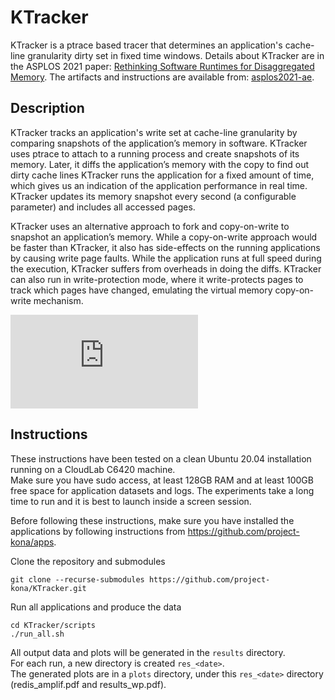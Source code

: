# KTracker  

KTracker is a ptrace based tracer that determines an application's cache-line granularity dirty set in fixed time windows. Details about KTracker are in the ASPLOS 2021 paper: [Rethinking Software Runtimes for Disaggregated Memory](https://asplos-conference.org/abstracts/asplos21-paper210-extended_abstract.pdf). 
The artifacts and instructions are available from: [asplos2021-ae](https://github.com/project-kona/asplos2021-ae).


## Description  

KTracker tracks an application's write set at cache-line granularity by comparing snapshots of the application’s memory in software. KTracker uses ptrace to attach to a running process and create snapshots of its memory. Later, it diffs the application’s memory with the copy to find out dirty cache lines KTracker runs the application for a fixed amount of time, which gives us an indication of the application performance in real time. KTracker updates its memory snapshot every second (a configurable parameter) and includes all accessed pages. 

KTracker uses an alternative approach to fork and copy-on-write to snapshot an application’s memory. While a copy-on-write approach would be faster than KTracker, it also has side-effects on the running applications by causing write page faults. While the application runs at full speed during the execution, KTracker suffers from overheads in doing the diffs. KTracker can also run in write-protection mode, where it write-protects pages to track which pages have changed, emulating the virtual memory copy-on-write mechanism. 

![KTracker](https://github.com/project-kona/KTracker/img/ktracker.pdf "KTracker")


## Instructions  

These instructions have been tested on a clean Ubuntu 20.04 installation running on a CloudLab C6420 machine.  
Make sure you have sudo access, at least 128GB RAM and at least 100GB free space for application datasets and logs.
The experiments take a long time to run and it is best to launch inside a screen session.   

Before following these instructions, make sure you have installed the applications by following 
instructions from https://github.com/project-kona/apps.

Clone the repository and submodules
```
git clone --recurse-submodules https://github.com/project-kona/KTracker.git  
```

Run all applications and produce the data 
```
cd KTracker/scripts  
./run_all.sh  
```

All output data and plots will be generated in the `results` directory.  
For each run, a new directory is created `res_<date>`.   
The generated plots are in a `plots` directory, under this `res_<date>` directory (redis\_amplif.pdf and results\_wp.pdf).  

